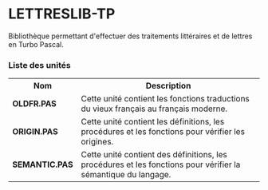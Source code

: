 # LETTRESLIB-TP
Bibliothèque permettant d'effectuer des traitements littéraires et de lettres en Turbo Pascal.

<h3>Liste des unités</h3>

<table>
  <tr>
    <th>Nom</th>
    <th>Description</th>
  </tr>
  <tr>
    <td><b>OLDFR.PAS</b></td>
    <td>Cette unité contient les fonctions traductions du vieux français au français moderne.</td>
  </tr>
  <tr>
    <td><b>ORIGIN.PAS</b></td>
    <td>Cette unité contient les définitions, les procédures et les fonctions pour vérifier les origines.</td>
  </tr>
  <tr>
    <td><b>SEMANTIC.PAS</b></td>
    <td>Cette unité contient des définitions, les procédures et les fonctions pour vérifier la sémantique du langage.</td>
  </tr>
</table>
